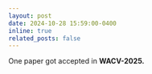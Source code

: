 ```yaml
---
layout: post
date: 2024-10-28 15:59:00-0400
inline: true
related_posts: false
---
```


One paper got accepted in <b>WACV-2025<b>. 

